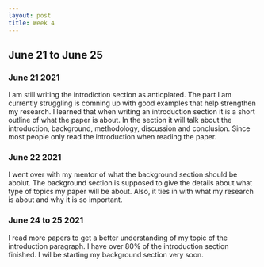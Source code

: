 ```yaml
---
layout: post
title: Week 4
---
```


## June 21 to June 25 ##
### June 21 2021 ###
I am still writing the introdiction section as anticpiated. The part I am currently struggling is comning up with good examples that help strengthen my research. 
I learned that when writing an introduction section it is a short outline of what the paper is about. In the section it will talk about the introduction, background, methodology, discussion and conclusion. Since most people only read the introduction when reading the paper. 

### June 22 2021 ###
I went over with my mentor of what the background section should be abolut. The background section is supposed to give the details about what type of topics my paper will be about. Also, it ties in with what my research is about and why it is so important. 
### June 24 to 25 2021 ###
I read more papers to get a better understanding of my topic of the introduction paragraph. I have over 80% of the introduction section finished. I wil be starting my background section very soon.
